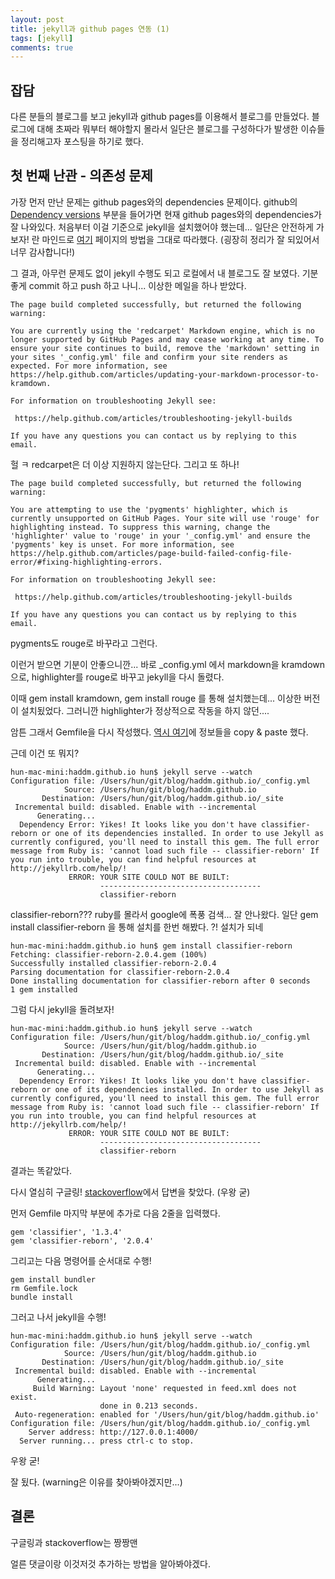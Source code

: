 ```yaml
---
layout: post
title: jekyll과 github pages 연동 (1)
tags: [jekyll]
comments: true
---
```


## 잡담
다른 분들의 블로그를 보고 jekyll과 github pages를 이용해서 블로그를 만들었다.
블로그에 대해 초짜라 뭐부터 해야할지 몰라서
일단은 블로그를 구성하다가 발생한 이슈들을 정리해고자 포스팅을 하기로 했다.


## 첫 번째 난관 - 의존성 문제
가장 먼저 만난 문제는 github pages와의 dependencies 문제이다.
github의 [Dependency versions](https://pages.github.com/versions/) 부분을 들어가면 현재 github pages와의 dependencies가 잘 나와있다.
처음부터 이걸 기준으로 jekyll을 설치했어야 했는데...
일단은 안전하게 가보자! 란 마인드로 [여기](http://blog.saltfactory.net/jekyll/upgrade-github-pages-dependency-versions.html) 페이지의 방법을 그대로 따라했다.
(굉장히 정리가 잘 되있어서 너무 감사합니다!)

그 결과, 아무런 문제도 없이 jekyll 수행도 되고 로컬에서 내 블로그도 잘 보였다.
기분 좋게 commit 하고 push 하고 나니... 이상한 메일을 하나 받았다.

```
The page build completed successfully, but returned the following warning:

You are currently using the 'redcarpet' Markdown engine, which is no longer supported by GitHub Pages and may cease working at any time. To ensure your site continues to build, remove the 'markdown' setting in your sites '_config.yml' file and confirm your site renders as expected. For more information, see https://help.github.com/articles/updating-your-markdown-processor-to-kramdown.

For information on troubleshooting Jekyll see:

 https://help.github.com/articles/troubleshooting-jekyll-builds

If you have any questions you can contact us by replying to this email.
```

헐 ㅋ redcarpet은 더 이상 지원하지 않는단다.
그리고 또 하나!

```
The page build completed successfully, but returned the following warning:

You are attempting to use the 'pygments' highlighter, which is currently unsupported on GitHub Pages. Your site will use 'rouge' for highlighting instead. To suppress this warning, change the 'highlighter' value to 'rouge' in your '_config.yml' and ensure the 'pygments' key is unset. For more information, see https://help.github.com/articles/page-build-failed-config-file-error/#fixing-highlighting-errors.

For information on troubleshooting Jekyll see:

 https://help.github.com/articles/troubleshooting-jekyll-builds

If you have any questions you can contact us by replying to this email.
```
pygments도 rouge로 바꾸라고 그런다.

이런거 받으면 기분이 안좋으니깐... 바로 _config.yml 에서 markdown을 kramdown으로, highlighter를 rouge로 바꾸고 jekyll을 다시 돌렸다.


이때 gem install kramdown, gem install rouge 를 통해 설치했는데... 이상한 버전이 설치됬었다.
그러니깐 highlighter가 정상적으로 작동을 하지 않던....


암튼 그래서 Gemfile을 다시 작성했다. [역시 여기](https://pages.github.com/versions/)에 정보들을 copy & paste 했다.


근데 이건 또 뭐지?

```
hun-mac-mini:haddm.github.io hun$ jekyll serve --watch
Configuration file: /Users/hun/git/blog/haddm.github.io/_config.yml
            Source: /Users/hun/git/blog/haddm.github.io
       Destination: /Users/hun/git/blog/haddm.github.io/_site
 Incremental build: disabled. Enable with --incremental
      Generating... 
  Dependency Error: Yikes! It looks like you don't have classifier-reborn or one of its dependencies installed. In order to use Jekyll as currently configured, you'll need to install this gem. The full error message from Ruby is: 'cannot load such file -- classifier-reborn' If you run into trouble, you can find helpful resources at http://jekyllrb.com/help/! 
             ERROR: YOUR SITE COULD NOT BE BUILT:
                    ------------------------------------
                    classifier-reborn
```

classifier-reborn???
ruby를 몰라서 google에 폭풍 검색...
잘 안나왔다.
일단 gem install classifier-reborn 을 통해 설치를 한번 해봤다.
?! 설치가 되네

```
hun-mac-mini:haddm.github.io hun$ gem install classifier-reborn
Fetching: classifier-reborn-2.0.4.gem (100%)
Successfully installed classifier-reborn-2.0.4
Parsing documentation for classifier-reborn-2.0.4
Done installing documentation for classifier-reborn after 0 seconds
1 gem installed
```

그럼 다시 jekyll을 돌려보자!

```
hun-mac-mini:haddm.github.io hun$ jekyll serve --watch
Configuration file: /Users/hun/git/blog/haddm.github.io/_config.yml
            Source: /Users/hun/git/blog/haddm.github.io
       Destination: /Users/hun/git/blog/haddm.github.io/_site
 Incremental build: disabled. Enable with --incremental
      Generating... 
  Dependency Error: Yikes! It looks like you don't have classifier-reborn or one of its dependencies installed. In order to use Jekyll as currently configured, you'll need to install this gem. The full error message from Ruby is: 'cannot load such file -- classifier-reborn' If you run into trouble, you can find helpful resources at http://jekyllrb.com/help/! 
             ERROR: YOUR SITE COULD NOT BE BUILT:
                    ------------------------------------
                    classifier-reborn
```

결과는 똑같았다.


다시 열심히 구글링!
[stackoverflow](https://stackoverflow.com/questions/29892346/error-when-trying-to-build-my-jekyll-site)에서 답변을 찾았다. (우왕 굳)

먼저 Gemfile 마지막 부분에 추가로 다음 2줄을 입력했다.

```
gem 'classifier', '1.3.4'
gem 'classifier-reborn', '2.0.4'
```

그리고는 다음 명령어를 순서대로 수행!

```
gem install bundler
rm Gemfile.lock
bundle install
```

그러고 나서 jekyll을 수행!

```
hun-mac-mini:haddm.github.io hun$ jekyll serve --watch
Configuration file: /Users/hun/git/blog/haddm.github.io/_config.yml
            Source: /Users/hun/git/blog/haddm.github.io
       Destination: /Users/hun/git/blog/haddm.github.io/_site
 Incremental build: disabled. Enable with --incremental
      Generating... 
     Build Warning: Layout 'none' requested in feed.xml does not exist.
                    done in 0.213 seconds.
 Auto-regeneration: enabled for '/Users/hun/git/blog/haddm.github.io'
Configuration file: /Users/hun/git/blog/haddm.github.io/_config.yml
    Server address: http://127.0.0.1:4000/
  Server running... press ctrl-c to stop.
```

우왕 굳!

잘 됬다.
(warning은 이유를 찾아봐야겠지만...)


## 결론
구글링과 stackoverflow는 짱짱맨



얼른 댓글이랑 이것저것 추가하는 방법을 알아봐야겠다.
